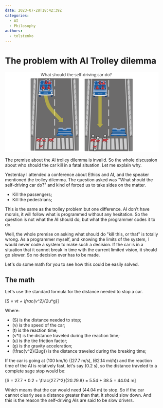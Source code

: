 ```yaml
---
date: 2023-07-28T18:42:39Z
categories:
  - AI
  - Philosophy
authors:
  - tolstenko
---
```


# The problem with AI Trolley dilemma

[![What the self-driving car do?](what-should-the-self-driving-car-do.webp)](https://techcrunch.com/2016/10/04/did-you-save-the-cat-or-the-kid/)

The premise about the AI trolley dilemma is invalid. So the whole discussion about who should the car kill in a fatal situation. Let me explain why.

<!-- more -->

Yesterday I attended a conference about Ethics and AI, and the speaker mentioned the trolley dilemma. The question asked was "What should the self-driving car do?" and kind of forced us to take sides on the matter. 

- Kill the passengers; 
- Kill the pedestrians;

This is the same as the trolley problem but one difference. AI don't have morals, it will follow what is programmed without any hesitation. So the question is not what the AI should do, but what the programmer codes it to do.

Well, the whole premise on asking what should do "kill this, or that" is totally wrong. As a programmer myself, and knowing the limits of the system, I would never code a system to make such a decision. If the car is in a situation that it cannot break in time with the current limited vision, it should go slower. So no decision ever has to be made.

Let's do some math for you to see how this could be easily solved.

## The math

Let's use the standard formula for the distance needed to stop a car.

\[S = v*t + \frac{v^2}{2*u*g}\]

Where:

- \(S\) is the distance needed to stop;
- \(v\) is the speed of the car;
- \(t\) is the reaction time;
- \(v*t\) is the distance traveled during the reaction time;
- \(u\) is the tire friction factor;
- \(g\) is the gravity acceleration;
- \(\frac{v^2}{2*u*g}\) is the distance traveled during the breaking time;

If the car is going at \(100 km/h\) (\(27.7 m/s\), \(62.14 mi/h\)) and the reaction time of the AI is relatively fast, let's say \(0.2 s\), so the distance traveled to a complete sage stop would be:

\[S = 27.7 * 0.2 + \frac{27.7^2}{2*0.2*9.8} = 5.54 + 38.5 = 44.04 m\]

Which means that the car would need \(44.04 m\) to stop. So if the car cannot clearly see a distance greater than that, it should slow down. And this is the reason the self-driving AIs are said to be slow drivers.


